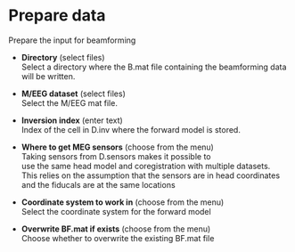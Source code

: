 # Prepare data  
Prepare the input for beamforming   

* **Directory** (select files)  
Select a directory where the B.mat file containing the beamforming data will be written.   

* **M/EEG dataset** (select files)  
Select the M/EEG mat file.   

* **Inversion index** (enter text)  
Index of the cell in D.inv where the forward model is stored.   

* **Where to get MEG sensors** (choose from the menu)  
Taking sensors from D.sensors makes it possible to   
use the same head model and coregistration with multiple datasets.   
This relies on the assumption that the sensors are in head coordinates   
and the fiducals are at the same locations   

* **Coordinate system to work in** (choose from the menu)  
Select the coordinate system for the forward model   

* **Overwrite BF.mat if exists** (choose from the menu)  
Choose whether to overwrite the existing BF.mat file   
